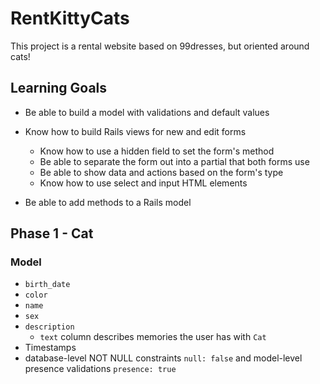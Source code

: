 # RentKittyCats

This project is a rental website based on 99dresses, but oriented around cats!

## Learning Goals
* Be able to build a model with validations and default values
* Know how to build Rails views for new and edit forms
    * Know how to use a hidden field to set the form's method
    * Be able to separate the form out into a partial that both forms use
    * Be able to show data and actions based on the form's type
    * Know how to use select and input HTML elements

* Be able to add methods to a Rails model

## Phase 1 - Cat

### Model
* ```birth_date```
* ```color```
* ```name```
* ```sex```
* ```description```
    * ```text``` column describes memories the user has with ```Cat```
* Timestamps
* database-level NOT NULL constraints ```null: false``` and model-level presence validations ```presence: true```